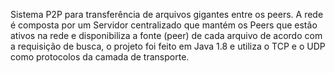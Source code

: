 Sistema P2P para transferência de arquivos gigantes entre os peers. A rede é composta por um Servidor centralizado que mantém os Peers que estão ativos na rede e disponibiliza a fonte (peer) de cada arquivo de acordo com a requisição de busca, o projeto foi feito em Java 1.8 e utiliza o TCP e o UDP como protocolos da camada de transporte.
